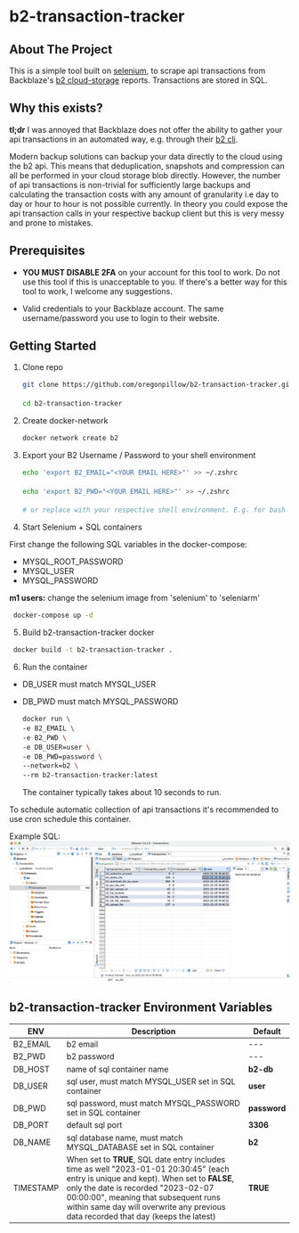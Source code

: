 # b2-transaction-tracker


<!-- ABOUT THE PROJECT -->
## About The Project


This is a simple tool built on [selenium](https://selenium-python.readthedocs.io/), to scrape api transactions from Backblaze's [b2 cloud-storage](https://www.backblaze.com/b2/cloud-storage.html) reports. Transactions are stored in SQL. 

## Why this exists?

**tl;dr** I was annoyed that Backblaze does not offer the ability to gather your api transactions in an automated way, e.g. through their [b2 cli](https://www.backblaze.com/b2/docs/quick_command_line.html).

 Modern backup solutions can backup your data directly to the cloud using the b2 api. This means that deduplication, snapshots and compression can all be performed in your cloud storage blob directly. However, the number of api transactions is non-trivial for sufficiently large backups and calculating the transaction costs with any amount of granularity i.e day to day or hour to hour is not possible currently. In theory you could expose the api transaction calls in your respective backup client but this is very messy and prone to mistakes.



## Prerequisites

- **YOU MUST DISABLE 2FA** on your account for this tool to work. Do not use this tool if this is unacceptable to you. If there's a better way for this tool to work, I welcome any suggestions.

- Valid credentials to your Backblaze account. The same username/password you use to login to their website.


## Getting Started

1. Clone repo
   ```bash
   git clone https://github.com/oregonpillow/b2-transaction-tracker.git

   cd b2-transaction-tracker
   ```


2. Create docker-network
   ```bash
   docker network create b2
   ```
3. Export your B2 Username / Password to your shell environment
   ```bash
   echo 'export B2_EMAIL="<YOUR EMAIL HERE>"' >> ~/.zshrc

   echo 'export B2_PWD="<YOUR EMAIL HERE>"' >> ~/.zshrc

   # or replace with your respective shell environment. E.g. for bash ~/.bashrc
   ```
4. Start Selenium + SQL containers

  First change the following SQL variables in the docker-compose:

  *  MYSQL_ROOT_PASSWORD
  *  MYSQL_USER
  *  MYSQL_PASSWORD

**m1 users:** change the selenium image from 
  'selenium' to 'seleniarm'

  ```bash
   docker-compose up -d
   ```

5. Build b2-transaction-tracker docker
  ```bash
   docker build -t b2-transaction-tracker .
   ```

6. Run the container

* DB_USER must match MYSQL_USER
* DB_PWD must match MYSQL_PASSWORD

  ```bash
  docker run \
  -e B2_EMAIL \
  -e B2_PWD \
  -e DB_USER=user \
  -e DB_PWD=password \
  --network=b2 \
  --rm b2-transaction-tracker:latest
  ```
  
  The container typically takes about 10 seconds to run.

To schedule automatic collection of api transactions it's recommended to use cron schedule this container.

Example SQL:
![db beaver example](./screenshot.png)



## b2-transaction-tracker Environment Variables

| ENV      | Description | Default |
| ----------- | ----------- | --- |
| B2_EMAIL      | b2 email       | --- |
| B2_PWD   | b2 password        | --- |
| DB_HOST   | name of sql container name        | **b2-db** |
| DB_USER   | sql user, must match MYSQL_USER set in SQL container        | **user** |
| DB_PWD   | sql password, must match MYSQL_PASSWORD set in SQL container        | **password** |
| DB_PORT   | default sql port        | **3306** |
| DB_NAME   | sql database name, must match MYSQL_DATABASE set in SQL container        | **b2** |
| TIMESTAMP   | When set to **TRUE**, SQL date entry includes time as well "2023-01-01 20:30:45" (each entry is unique and kept). When set to **FALSE**, only the date is recorded "2023-02-07 00:00:00", meaning that subsequent runs within same day will overwrite any previous data recorded that day (keeps the latest)       | **TRUE** |
